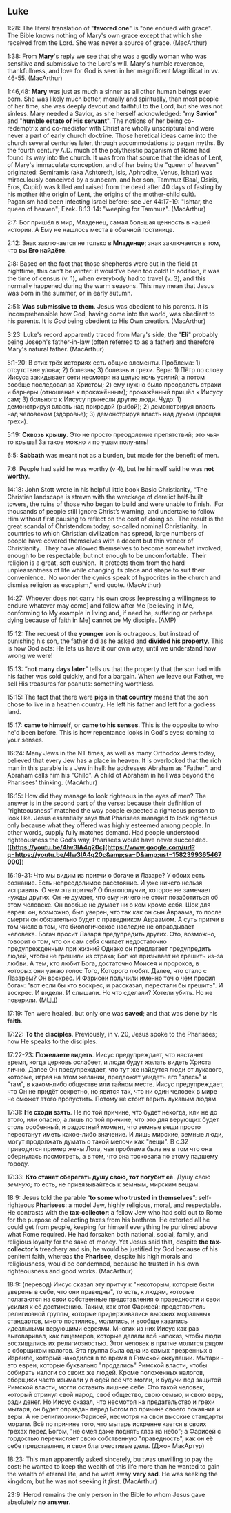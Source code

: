 ## Luke

1:28: The literal translation of "**favored one**" is "one endued with grace". The Bible knows nothing of Mary's own grace except that which she received from the Lord. She was never a source of grace. (MacArthur)

1:38: From **Mary**'s reply we see that she was a godly woman who was sensitive and submissive to the Lord's will. Mary's humble reverence, thankfullness, and love for God is seen in her magnificent Magnificat in vv. 46-55. (MacArthur)

1:46,48: **Mary** was just as much a sinner as all other human beings ever born. She was likely much better, morally and spiritually, than most people of her time, she was deeply devout and faithful to the Lord, but she was not sinless. Mary needed a Savior, as she herself acknowledged: "**my Savior**" and "**humble estate of His servant**". The notions of her being co-redemptrix and co-mediator with Christ are wholly unscriptural and were never a part of early church doctrine. Those heretical ideas came into the church several centuries later, through accommodations to pagan myths. By the fourth century A.D. much of the polytheistic paganism of Rome had found its way into the church. It was from that source that the ideas of Lent, of Mary's immaculate conception, and of her being the "queen of heaven" originated: Semiramis (aka Ashtoreth, Isis, Aphrodite, Venus, Ishtar) was miraculously conceived by a sunbeam, and her son, Tammuz (Baal, Osiris, Eros, Cupid) was killed and raised from the dead after 40 days of fasting by his mother (the origin of Lent, the origins of the mother-child cult). Paganism had been infecting Israel before: see Jer 44:17-19: "Ishtar, the queen of heaven"; Ezek. 8:13-14: "weeping for Tammuz". (MacArthur)

2:7: Бог пришёл в мир, Младенец, самая большая ценность в нашей истории. А Ему не нашлось места в обычной гостинице.

2:12: Знак заключается не только в **Младенце**; знак заключается в том, что **вы Его найдёте**.

2:8: Based on the fact that those shepherds were out in the field at nighttime, this can’t be winter: it would’ve been too cold! In addition, it was the time of census (v. 1), when everybody had to travel (v. 3), and this normally happened during the warm seasons. This may mean that Jesus was born in the summer, or in early autumn.

2:51: **Was submissive to them**. Jesus was obedient to his parents. It is incomprehensible how God, having come into the world, was obedient to his parents. It is *God* being obedient to His Own creation. (MacArthur)

3:23: Luke's record apparently traced from Mary's side, the "**Eli**" probably being Joseph's father-in-law (often referred to as a father) and therefore Mary's natural father. (MacArthur)

5:1-20: В этих трёх историях есть общие элементы.
Проблема: 1) отсутствие улова; 2) болезнь; 3) болезнь и грехи.
Вера: 1) Пётр по слову Иисуса закидывает сети несмотря на целую ночь усилий; а потом вообще последовал за Христом; 2) ему нужно было преодолеть страхи и барьеры (отношение к прокажённым); прокажённый пришёл к Иисусу сам; 3) больного к Иисусу принесли другие люди.
Чудо: 1) демонстрируя власть над природой (рыбой); 2) демонстрируя власть над человеком (здоровье); 3) демонстрируя власть над духом (прощая грехи).

5:19: **Сквозь крышу**. Это не просто преодоление препятствий; это чья-то крыша! За такое можно и по ушам получить!

6:5: **Sabbath** was meant not as a burden, but made for the benefit of men.

7:6: People had said he was worthy (v 4), but he himself said he was **not worthy**.

14:18: John Stott wrote in his helpful little book Basic Christianity, “The Christian landscape is strewn with the wreckage of derelict half-built towers, the ruins of those who began to build and were unable to finish.  For thousands of people still ignore Christ’s warning, and undertake to follow Him without first pausing to reflect on the cost of doing so.  The result is the great scandal of Christendom today, so-called nominal Christianity.  In countries to which Christian civilization has spread, large numbers of people have covered themselves with a decent but thin veneer of Christianity.  They have allowed themselves to become somewhat involved, enough to be respectable, but not enough to be uncomfortable.  Their religion is a great, soft cushion.  It protects them from the hard unpleasantness of life while changing its place and shape to suit their convenience.  No wonder the cynics speak of hypocrites in the church and dismiss religion as escapism,” end quote. (MacArthur)

14:27: Whoever does not carry his own cross [expressing a willingness to endure whatever may come] and follow after Me [believing in Me, conforming to My example in living and, if need be, suffering or perhaps dying because of faith in Me] cannot be My disciple. (AMP)

15:12: The request of the **younger** son is outrageous, but instead of punishing his son, the father did as he asked and **divided his property**. This is how God acts: He lets us have it our own way, until we understand how wrong we were!

15:13: “**not many days later**" tells us that the property that the son had with his father was sold quickly, and for a bargain. When we leave our Father, we sell His treasures for peanuts: something worthless.

15:15: The fact that there were **pigs** in **that country** means that the son chose to live in a heathen country. He left his father and left for a godless land. 

15:17: **came to himself**, or **came to his senses**. This is the opposite to who he'd been before. This is how repentance looks in God's eyes: coming to your senses.

16:24: Many Jews in the NT times, as well as many Orthodox Jews today, believed that every Jew has a place in heaven. It is overlooked that the rich man in this parable is a Jew in hell: he addresses Abraham as "Father", and Abraham calls him his "Child". A child of Abraham in hell was beyond the Pharisees' thinking. (MacArhur)

16:15: How did they manage to look righteous in the eyes of men? The answer is in the second part of the verse: because their definition of “righteousness” matched the way people expected a righteous person to look like. Jesus essentially says that Pharisees managed to look righteous only because what they offered was highly esteemed among people. In other words, supply fully matches demand. Had people understood righteousness the God’s way, Pharisees would have never succeeded. (__[https://youtu.be/4lw3lA4q20c](https://www.google.com/url?q=https://youtu.be/4lw3lA4q20c&amp;sa=D&amp;ust=1582399365467000)__)

16:19-31: Что мы видим из притчи о богаче и Лазаре? У обоих есть сознание. Есть непреодолимое расстояние. И уже ничего нельзя исправить.
О чем эта притча? О благополучии, которое не замечает нужды других. Он не думает, что ему ничего не стоит позаботиться об этом человеке. Он вообще не думает ни о ком кроме себя.
Шок для еврея: он, возможно, был уверен, что так как он сын Авраама, то после смерти он обязательно будет с праведником Авраамом. А суть притчи в том числе в том, что биологическое наследие не оправдывает человека.
Богач просит Лазаря предупредить других. Это, возможно, говорит о том, что он сам себя считает недостаточно предупрежденным при жизни? Однако он предлагает предупредить людей, чтобы не грешили из страха; Бог же призывает не грешить из-за любви. А тем, кто любит Бога, достаточно Моисея и пророков, в которых они узнаю голос Того, Которого любят.
Далее, что стало с Лазарем? Он воскрес. И Фарисеи получили именно точ о чём просил богач: "вот если бы кто воскрес, и рассказал, перестали бы грешить". И воскрес. И видели. И слышали. Но что сделали? Хотели убить. Но не поверили. (МЦЦ)

17:19: Ten were healed, but only one was **saved**; and that was done by his **faith**.

17:22: **To the disciples**. Previously, in v. 20, Jesus spoke to the Pharisees; how He speaks to the disciples.

17:22-23: **Пожелаете видеть**. Иисус предупреждает, что настанет время, когда церковь ослабеет, и люди будут желать видеть Христа лично. Далее Он предупреждает, что тут же найдутся люди от лукавого, которые, играя на этом желании, предложат увидеть его "здесь" и "там", в каком-либо обществе или тайном месте. Иисус предупреждает, что Он не придёт секретно, но явится так, что ни один человек в мире не сможет этого пропустить. Потому не стоит верить лукавым людям.

17:31: **Не сходи взять**. Не по той причине, что будет некогда, или не до этого, или опасно; а лишь по той причине, что это для верующих будет столь особенный, и радостный момент, что земные вещи просто перестанут иметь какое-либо значение. И лишь мирские, земные люди, могут продолжать думать о такой мелочи как "вещи".
В с.32 приводится пример жены Лота, чья проблема была не в том что она обернулась посмотреть, а в том, что она тосковала по этому падшему городу.

17:33: **Кто станет сберегать душу свою, тот погубит её**. Душу свою *земную*; то есть, не привязывайтесь к земным, мирским вещам.

18:9: Jesus told the parable “**to some who trusted in themselves**”: self-righteous **Pharisees**: a model Jew, highly religious, moral, and respectable. He contrasts with the **tax-collector**: a fellow Jew who had sold out to Rome for the purpose of collecting taxes from his brethren. He extorted all he could get from people, keeping for himself everything he purloined above what Rome required. He had forsaken both national, social, family, and religious loyalty for the sake of money.
Yet Jesus said that, despite **the tax-collector’s** treachery and sin, he would be justified by God because of his penitent faith, whereas **the Pharisee**, despite his high morals and religiousness, would be condemned, because he trusted in his own righteousness and good works.
(MacArthur)

18:9: (перевод) Иисус сказал эту притчу к "некоторым, которые были уверены в себе, что они праведны", то есть, к людям, которые полагаются на свои собственные представления о праведности и свои усилия к её достижению. Таким, как этот Фарисей: представитель религиозной группы, которые придерживались высоких моральных стандартов, много постились, молились, и вообще казались идеальными верующими евреями. Многих из них Иисус как раз выговаривал, как лицемеров, которые делали всё напоказ, чтобы люди восхищались их религиозностью.
Этот человек в притче молится рядом с сборщиком налогов. Эта группа была одна из самых презренных в Израиле, который находился в то время в Римской оккупации. Мытари - это евреи, которые буквально "продались" Римской власти, чтобы собирать налоги со своих же людей. Кроме положенных налогов, сборщики часто изымали у людей всё что могли, и будучи под защитой Римской власти, могли оставить лишнее себе. Это такой человек, который отринул свой народ, своё общество, свою семью, и свою веру, ради денег.
Но Иисус сказал, что несмотря на предательство и грехи мытаря, он будет оправдан перед Богом по причине своего покаяния и веры. А не религиозник-Фарисей, несмотря на свои высокие стандарты морали. 
Всё по причине того, что мытарь искренне кается в своих грехах перед Богом, "не смея даже поднять глаз на небо"; а Фарисей с гордостью перечисляет свою собственную "праведность", как он её себе представляет, и свои благочестивые дела.
(Джон МакАртур)

18:23: This man apparently asked sincerely, bu twas unwilling to pay the cost: he wanted to keep the wealth of this life more than he wanted to gain the wealth of eternal life, and he went away **very sad**. He was seeking the kingdom, but he was not seeking it *first*. (MacArthur)

23:9: Herod remains the only person in the Bible to whom Jesus gave absolutely **no answer**.